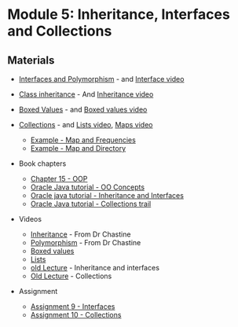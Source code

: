 Module 5: Inheritance, Interfaces and Collections
===
## Materials

+ [Interfaces and Polymorphism](../../content/InterfacesAndPolymorphism.md) - and [Interface video](https://youtu.be/ILVYnwbB96o)
+ [Class inheritance](../../content/ClassInheritance.md) - And [Inheritance video](https://youtu.be/v-AfBPkpy1w)
+ [Boxed Values](../../content/BoxedValues.md) - and [Boxed values video](https://youtu.be/LB-9DEcm7Oc)
+ [Collections](../../content/GenericsAndCollections.md) - and [Lists video](https://youtu.be/U5U0CCihr_Y), [Maps video](https://youtu.be/oAzDXMMYG6Q)
	+ [Example - Map and Frequencies](https://youtu.be/L62ldfAunoc)
	+ [Example - Map and Directory](https://youtu.be/sBLP03qBvyQ)

+ Book chapters
    + [Chapter 15 - OOP](http://greenteapress.com/thinkjava5/html/thinkjava017.html)
    + [Oracle Java tutorial - OO Concepts](http://docs.oracle.com/javase/tutorial/java/concepts/index.html)
    + [Oracle java tutorial - Inheritance and Interfaces](http://docs.oracle.com/javase/tutorial/java/IandI/index.html)
    + [Oracle Java tutorial - Collections trail](https://docs.oracle.com/javase/tutorial/collections/)

+ Videos
    + [Inheritance](https://www.youtube.com/watch?v=LA1InXN0hgQ&list=UUSH2TieRlco7uQOGU8Vppnw) - From Dr Chastine
    + [Polymorphism](https://www.youtube.com/watch?v=v_ZBH1RsJqU&list=UUSH2TieRlco7uQOGU8Vppnw) - From Dr Chastine
    + [Boxed values](https://youtu.be/gldyTRi0ODA)
    + [Lists](https://youtu.be/PwPCKGuSUNg)
    + [old Lecture](https://youtu.be/eqZGT2ADm7U) - Inheritance and interfaces
    + [Old Lecture](https://youtu.be/e9-F0wG81fQ) - Collections

+ Assignment
    + [Assignment 9 - Interfaces](Assignments/A9.md)
    + [Assignment 10 - Collections](Assignments/A10.md)
